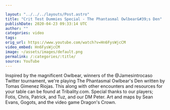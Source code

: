 ```yaml
---

layout: "../../../layouts/Post.astro"
title: "Crit Test Dummies Special - The Phantasmal Owlbear&#39;s Den"
publishDate: 2020-04-23 09:33:14 UTC
author: ""
categories: video
tags: 
orig_url: https://www.youtube.com/watch?v=Hn6FysWjcCM
video_embed: Hn6FysWjcCM
image: ~/assets/images/default.png
permalink: /:categories/:title/
source: YouTube
---
```

Inspired by the magnificent Owlbear, winners of the @Jamesintrocaso Twitter tournament, we're playing The Phantasmal Owlbear's Den written by Tomas Gimenez Riojas. This along with other encounters and resources for your table can be found at Tribality.com. Special thanks to our players; Fotis, Chris, Patrick, and Tuz, and our DM Peter. Art and maps by Sean Evans, Gogots, and the video game Dragon's Crown.